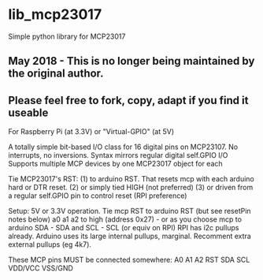 lib_mcp23017
============

Simple python library for MCP23017

## May 2018 - This is no longer being maintained by the original author.
## Please feel free to fork, copy, adapt if you find it useable

For Raspberry Pi (at 3.3V) or "Virtual-GPIO" (at 5V)

A totally simple bit-based I/O class for 16 digital pins on MCP23107. No interrupts, no inversions.
Syntax mirrors regular digital self.GPIO I/O
Supports multiple MCP devices by one MCP23017 object for each

Tie MCP23017's RST: (1) to arduino RST. That resets mcp with each arduino hard or DTR reset.
(2) or simply tied HIGH (not preferred)
(3) or driven from a regular self.GPIO pin to control reset (RPI preference)


Setup:
5V or 3.3V operation.
Tie mcp RST to arduino RST (but see resetPin notes below)
a0 a1 a2 to high (address 0x27) - or as you choose
mcp to arduino    SDA - SDA  and  SCL - SCL      (or equiv on RPI)
RPI has i2c pullups already.
Arduino uses its large internal pullups, marginal. Recomment extra external pullups (eg 4k7).

These MCP pins MUST be connected somewhere: A0 A1 A2 RST SDA SCL VDD/VCC VSS/GND
